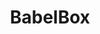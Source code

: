 ---
title: BabelBox
lang: en
description: A fun collection of real-time games to play with your friends and family; weather they are in the same room or across the globe.
icon: Clown
tech: [
    {
        icon: 'cib-react',
        color: 'vanHelsing',
        name: 'React'
    },
    {
        icon: 'cib-mongodb',
        color: 'blade',
        name: 'MongoDB'
    },
    {
        icon: 'simple-icons:express',
        color: 'cullen',
        name: 'Express'
    },
    {
        icon: 'simple-icons:tailwindcss',
        color: 'vanHelsing',
        name: 'TailwindCSS'
    },
    {
        icon: 'simple-icons:heroku',
        color: 'dracula',
        name: 'Heroku'
    },
    {
        icon: 'simple-icons:socket-dot-io',
        color: 'cullen',
        name: 'Socket.io'
    },
]
size: 'lg:col-span-3'
order: 1
link: 'https://babelbox.heroku.app'
---